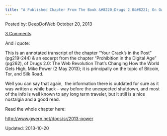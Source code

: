 ```yaml
---
title: "A Published Chapter From The Book &#8220;Drugs 2.0&#8221; On Gwern"
---
```


<span>Posted by: DeepDotWeb </span>
<span>October 20, 2013</span>

<span><a href="https://gir.pub/deepdotweb/2013/10/20/a-published-chapter-from-the-book-drugs-2-0-on-gwern/#comments">3 Comments</a></span>


<p>And i quote:</p>
<div class="box  note aligncenter"><div class="box-inner-block"><i class="tieicon-boxicon"></i>
    This is an annotated transcript of the chapter &#8220;Your Crack’s in the Post&#8221; (pg219-244) &amp; an excerpt from the chapter &#8220;Prohibition in the Digital Age&#8221; (pg262), of Drugs 2.0: The Web Revolution That’s Changing How the World Gets High, Mike Power (2 May 2013); it is principally on the topic of Bitcoin, Tor, and Silk Road.
</div></div>
<p>Well you can say that again,  the information there is outdated for sure as it was written a while back &#8211; way before the unexpected shutdown, and most of the info is well known to any long term traveler, but it still is a nice nostalgia and a good read.</p>
<p>Read the whole chapter here:</p>
<p><a href="http://www.gwern.net/docs/sr/2013-power" target="_blank" rel="nofollow">http://www.gwern.net/docs/sr/2013-power</a></p>
</div>
     

Updated: 2013-10-20